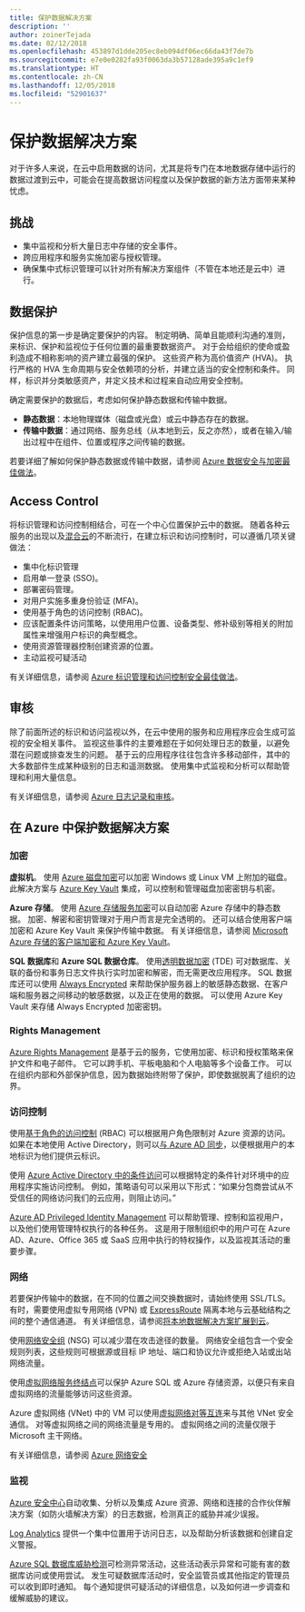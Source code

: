 ```yaml
---
title: 保护数据解决方案
description: ''
author: zoinerTejada
ms.date: 02/12/2018
ms.openlocfilehash: 453897d1dde205ec8eb094df06ec66da43f7de7b
ms.sourcegitcommit: e7e0e0282fa93f0063da3b57128ade395a9c1ef9
ms.translationtype: HT
ms.contentlocale: zh-CN
ms.lasthandoff: 12/05/2018
ms.locfileid: "52901637"
---
```

# <a name="securing-data-solutions"></a>保护数据解决方案

对于许多人来说，在云中启用数据的访问，尤其是将专门在本地数据存储中运行的数据过渡到云中，可能会在提高数据访问程度以及保护数据的新方法方面带来某种忧虑。

## <a name="challenges"></a>挑战

* 集中监视和分析大量日志中存储的安全事件。
* 跨应用程序和服务实施加密与授权管理。
* 确保集中式标识管理可以针对所有解决方案组件（不管在本地还是云中）进行。

## <a name="data-protection"></a>数据保护

保护信息的第一步是确定要保护的内容。 制定明确、简单且能顺利沟通的准则，来标识、保护和监视位于任何位置的最重要数据资产。 对于会给组织的使命或盈利造成不相称影响的资产建立最强的保护。 这些资产称为高价值资产 (HVA)。 执行严格的 HVA 生命周期与安全依赖项的分析，并建立适当的安全控制和条件。 同样，标识并分类敏感资产，并定义技术和过程来自动应用安全控制。

确定需要保护的数据后，考虑如何保护静态数据和传输中数据。

* **静态数据**：本地物理媒体（磁盘或光盘）或云中静态存在的数据。
* **传输中数据**：通过网络、服务总线（从本地到云，反之亦然），或者在输入/输出过程中在组件、位置或程序之间传输的数据。

若要详细了解如何保护静态数据或传输中数据，请参阅 [Azure 数据安全与加密最佳做法](/azure/security/azure-security-data-encryption-best-practices)。

## <a name="access-control"></a>Access Control

将标识管理和访问控制相结合，可在一个中心位置保护云中的数据。 随着各种云服务的出现以及[混合云](../scenarios/hybrid-on-premises-and-cloud.md)的不断流行，在建立标识和访问控制时，可以遵循几项关键做法：

* 集中化标识管理
* 启用单一登录 (SSO)。
* 部署密码管理。
* 对用户实施多重身份验证 (MFA)。
* 使用基于角色的访问控制 (RBAC)。
* 应该配置条件访问策略，以使用用户位置、设备类型、修补级别等相关的附加属性来增强用户标识的典型概念。
* 使用资源管理器控制创建资源的位置。
* 主动监视可疑活动

有关详细信息，请参阅 [Azure 标识管理和访问控制安全最佳做法](/azure/security/azure-security-identity-management-best-practices)。

## <a name="auditing"></a>审核

除了前面所述的标识和访问监视以外，在云中使用的服务和应用程序应会生成可监视的安全相关事件。 监视这些事件的主要难题在于如何处理日志的数量，以避免潜在问题或排查发生的问题。 基于云的应用程序往往包含许多移动部件，其中的大多数部件生成某种级别的日志和遥测数据。 使用集中式监视和分析可以帮助管理和利用大量信息。

有关详细信息，请参阅 [Azure 日志记录和审核](/azure/security/azure-log-audit)。



## <a name="securing-data-solutions-in-azure"></a>在 Azure 中保护数据解决方案

### <a name="encryption"></a>加密

**虚拟机**。 使用 [Azure 磁盘加密](/azure/security/azure-security-disk-encryption)可以加密 Windows 或 Linux VM 上附加的磁盘。 此解决方案与 [Azure Key Vault](/azure/key-vault/) 集成，可以控制和管理磁盘加密密钥与机密。 

**Azure 存储**。 使用 [Azure 存储服务加密](/azure/storage/common/storage-service-encryption)可以自动加密 Azure 存储中的静态数据。 加密、解密和密钥管理对于用户而言是完全透明的。 还可以结合使用客户端加密和 Azure Key Vault 来保护传输中数据。 有关详细信息，请参阅 [Microsoft Azure 存储的客户端加密和 Azure Key Vault](/azure/storage/common/storage-client-side-encryption)。

**SQL 数据库**和 **Azure SQL 数据仓库**。 使用[透明数据加密](/sql/relational-databases/security/encryption/transparent-data-encryption-azure-sql) (TDE) 可对数据库、关联的备份和事务日志文件执行实时加密和解密，而无需更改应用程序。 SQL 数据库还可以使用 [Always Encrypted](/azure/sql-database/sql-database-always-encrypted-azure-key-vault) 来帮助保护服务器上的敏感静态数据、在客户端和服务器之间移动的敏感数据，以及正在使用的数据。 可以使用 Azure Key Vault 来存储 Always Encrypted 加密密钥。 

### <a name="rights-management"></a>Rights Management

[Azure Rights Management](/information-protection/understand-explore/what-is-azure-rms) 是基于云的服务，它使用加密、标识和授权策略来保护文件和电子邮件。 它可以跨手机、平板电脑和个人电脑等多个设备工作。 可以在组织内部和外部保护信息，因为数据始终附带了保护，即使数据脱离了组织的边界。

### <a name="access-control"></a>访问控制

使用[基于角色的访问控制](/azure/active-directory/role-based-access-control-what-is) (RBAC) 可以根据用户角色限制对 Azure 资源的访问。 如果在本地使用 Active Directory，则可以[与 Azure AD 同步](/azure/active-directory/active-directory-hybrid-identity-design-considerations-directory-sync-requirements)，以便根据用户的本地标识为他们提供云标识。

使用 [Azure Active Directory 中的条件访问](/azure/active-directory/active-directory-conditional-access-azure-portal)可以根据特定的条件针对环境中的应用程序实施访问控制。 例如，策略语句可以采用以下形式：“如果分包商尝试从不受信任的网络访问我们的云应用，则阻止访问。” 

[Azure AD Privileged Identity Management](/azure/active-directory/active-directory-privileged-identity-management-configure) 可以帮助管理、控制和监视用户，以及他们使用管理特权执行的各种任务。 这是用于限制组织中的用户可在 Azure AD、Azure、Office 365 或 SaaS 应用中执行的特权操作，以及监视其活动的重要步骤。

### <a name="network"></a>网络

若要保护传输中的数据，在不同的位置之间交换数据时，请始终使用 SSL/TLS。 有时，需要使用虚拟专用网络 (VPN) 或 [ExpressRoute](/azure/expressroute/) 隔离本地与云基础结构之间的整个通信通道。 有关详细信息，请参阅[将本地数据解决方案扩展到云](../scenarios/hybrid-on-premises-and-cloud.md)。

使用[网络安全组](/azure/virtual-network/virtual-networks-nsg) (NSG) 可以减少潜在攻击途径的数量。 网络安全组包含一个安全规则列表，这些规则可根据源或目标 IP 地址、端口和协议允许或拒绝入站或出站网络流量。 

使用[虚拟网络服务终结点](/azure/virtual-network/virtual-network-service-endpoints-overview)可以保护 Azure SQL 或 Azure 存储资源，以便只有来自虚拟网络的流量能够访问这些资源。

Azure 虚拟网络 (VNet) 中的 VM 可以使用[虚拟网络对等互连](/azure/virtual-network/virtual-network-peering-overview)来与其他 VNet 安全通信。 对等虚拟网络之间的网络流量是专用的。 虚拟网络之间的流量仅限于 Microsoft 主干网络。

有关详细信息，请参阅 [Azure 网络安全](/azure/security/azure-network-security)

### <a name="monitoring"></a>监视

[Azure 安全中心](/azure/security-center/security-center-intro)自动收集、分析以及集成 Azure 资源、网络和连接的合作伙伴解决方案（如防火墙解决方案）的日志数据，检测真正的威胁并减少误报。 

[Log Analytics](/azure/log-analytics/log-analytics-overview) 提供一个集中位置用于访问日志，以及帮助分析该数据和创建自定义警报。

[Azure SQL 数据库威胁检测](/azure/sql-database/sql-database-threat-detection)可检测异常活动，这些活动表示异常和可能有害的数据库访问或使用尝试。 发生可疑数据库活动时，安全监管员或其他指定的管理员可以收到即时通知。 每个通知提供可疑活动的详细信息，以及如何进一步调查和缓解威胁的建议。


